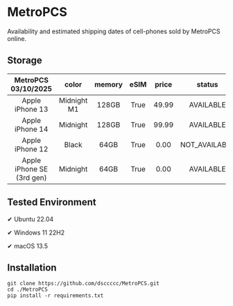 # MetroPCS
Availability and estimated shipping dates of cell-phones sold by MetroPCS online.
## Storage
|MetroPCS 03/10/2025|color|memory|eSIM|price|status|shipping from|shipping to|
|:--:|:--:|:--:|:--:|:--:|:--:|:--:|:--:|
|Apple iPhone 13|Midnight M1|128GB|True|49.99|AVAILABLE|03/09/2025|03/12/2025|
|Apple iPhone 14|Midnight|128GB|True|99.99|AVAILABLE|03/09/2025|03/12/2025|
|Apple iPhone 12|Black|64GB|True|0.00|NOT_AVAILABLE|03/16/2025|03/24/2025|
|Apple iPhone SE (3rd gen)|Midnight|64GB|True|0.00|AVAILABLE|03/09/2025|03/12/2025|

## Tested Environment
✔ Ubuntu 22.04

✔ Windows 11 22H2

✔ macOS 13.5
## Installation
```
git clone https://github.com/dsccccc/MetroPCS.git
cd ./MetroPCS
pip install -r requirements.txt
```
